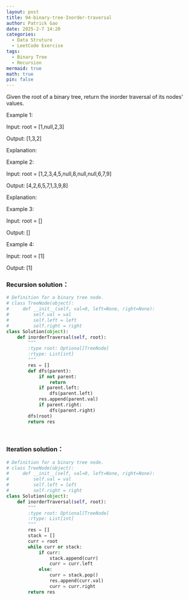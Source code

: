 ```yaml
---
layout: post
title: 94-binary-tree-Inorder-traversal
author: Patrick Gao
date: 2025-2-7 14:20
categories:
  - Data Struture
  - LeetCode Exercise
tags:
  - Binary Tree
  - Recursion
mermaid: true
math: true
pin: false
---
```

Given the root of a binary tree, return the inorder traversal of its nodes' values.

 

Example 1:

Input: root = [1,null,2,3]

Output: [1,3,2]

Explanation:



Example 2:

Input: root = [1,2,3,4,5,null,8,null,null,6,7,9]

Output: [4,2,6,5,7,1,3,9,8]

Explanation:



Example 3:

Input: root = []

Output: []

Example 4:

Input: root = [1]

Output: [1]



### Recursion solution：

```python
# Definition for a binary tree node.
# class TreeNode(object):
#     def __init__(self, val=0, left=None, right=None):
#         self.val = val
#         self.left = left
#         self.right = right
class Solution(object):
    def inorderTraversal(self, root):
        """
        :type root: Optional[TreeNode]
        :rtype: List[int]
        """
        res = []
        def dfs(parent):
            if not parent:
                return
            if parent.left:
                dfs(parent.left)
            res.append(parent.val)
            if parent.right:
                dfs(parent.right)
        dfs(root)
        return res

        
```

### Iteration solution：
```python
# Definition for a binary tree node.
# class TreeNode(object):
#     def __init__(self, val=0, left=None, right=None):
#         self.val = val
#         self.left = left
#         self.right = right
class Solution(object):
    def inorderTraversal(self, root):
        """
        :type root: Optional[TreeNode]
        :rtype: List[int]
        """
        res = []
        stack = []
        curr = root
        while curr or stack:
            if curr:
                stack.append(curr)
                curr = curr.left
            else:
                curr = stack.pop()
                res.append(curr.val)
                curr = curr.right
        return res
```

